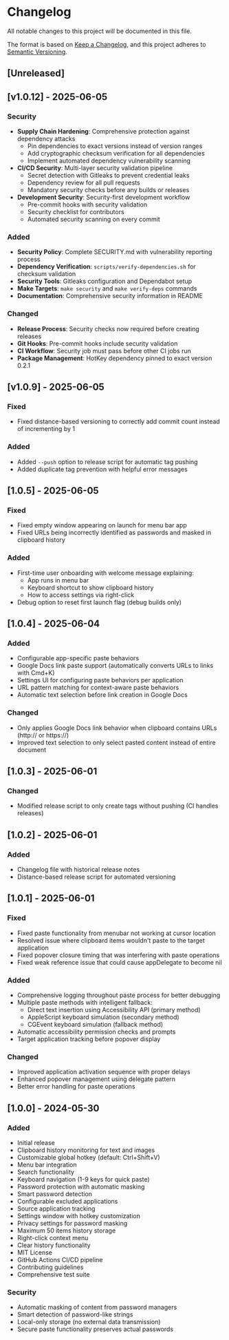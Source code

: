 # Changelog

All notable changes to this project will be documented in this file.

The format is based on [Keep a Changelog](https://keepachangelog.com/en/1.0.0/),
and this project adheres to [Semantic Versioning](https://semver.org/spec/v2.0.0.html).

## [Unreleased]

## [v1.0.12] - 2025-06-05

### Security
- **Supply Chain Hardening**: Comprehensive protection against dependency attacks
  - Pin dependencies to exact versions instead of version ranges
  - Add cryptographic checksum verification for all dependencies
  - Implement automated dependency vulnerability scanning
- **CI/CD Security**: Multi-layer security validation pipeline
  - Secret detection with Gitleaks to prevent credential leaks
  - Dependency review for all pull requests
  - Mandatory security checks before any builds or releases
- **Development Security**: Security-first development workflow
  - Pre-commit hooks with security validation
  - Security checklist for contributors
  - Automated security scanning on every commit

### Added
- **Security Policy**: Complete SECURITY.md with vulnerability reporting process
- **Dependency Verification**: `scripts/verify-dependencies.sh` for checksum validation
- **Security Tools**: Gitleaks configuration and Dependabot setup
- **Make Targets**: `make security` and `make verify-deps` commands
- **Documentation**: Comprehensive security information in README

### Changed
- **Release Process**: Security checks now required before creating releases
- **Git Hooks**: Pre-commit hooks include security validation
- **CI Workflow**: Security job must pass before other CI jobs run
- **Package Management**: HotKey dependency pinned to exact version 0.2.1

## [v1.0.9] - 2025-06-05

### Fixed
- Fixed distance-based versioning to correctly add commit count instead of incrementing by 1

### Added
- Added `--push` option to release script for automatic tag pushing
- Added duplicate tag prevention with helpful error messages

## [1.0.5] - 2025-06-05

### Fixed
- Fixed empty window appearing on launch for menu bar app
- Fixed URLs being incorrectly identified as passwords and masked in clipboard history

### Added
- First-time user onboarding with welcome message explaining:
  - App runs in menu bar
  - Keyboard shortcut to show clipboard history
  - How to access settings via right-click
- Debug option to reset first launch flag (debug builds only)

## [1.0.4] - 2025-06-04

### Added
- Configurable app-specific paste behaviors
- Google Docs link paste support (automatically converts URLs to links with Cmd+K)
- Settings UI for configuring paste behaviors per application
- URL pattern matching for context-aware paste behaviors
- Automatic text selection before link creation in Google Docs

### Changed
- Only applies Google Docs link behavior when clipboard contains URLs (http:// or https://)
- Improved text selection to only select pasted content instead of entire document

## [1.0.3] - 2025-06-01

### Changed
- Modified release script to only create tags without pushing (CI handles releases)

## [1.0.2] - 2025-06-01

### Added
- Changelog file with historical release notes
- Distance-based release script for automated versioning

## [1.0.1] - 2025-06-01

### Fixed
- Fixed paste functionality from menubar not working at cursor location
- Resolved issue where clipboard items wouldn't paste to the target application
- Fixed popover closure timing that was interfering with paste operations
- Fixed weak reference issue that could cause appDelegate to become nil

### Added
- Comprehensive logging throughout paste process for better debugging
- Multiple paste methods with intelligent fallback:
  - Direct text insertion using Accessibility API (primary method)
  - AppleScript keyboard simulation (secondary method)
  - CGEvent keyboard simulation (fallback method)
- Automatic accessibility permission checks and prompts
- Target application tracking before popover display

### Changed
- Improved application activation sequence with proper delays
- Enhanced popover management using delegate pattern
- Better error handling for paste operations

## [1.0.0] - 2024-05-30

### Added
- Initial release
- Clipboard history monitoring for text and images
- Customizable global hotkey (default: Ctrl+Shift+V)
- Menu bar integration
- Search functionality
- Keyboard navigation (1-9 keys for quick paste)
- Password protection with automatic masking
- Smart password detection
- Configurable excluded applications
- Source application tracking
- Settings window with hotkey customization
- Privacy settings for password masking
- Maximum 50 items history storage
- Right-click context menu
- Clear history functionality
- MIT License
- GitHub Actions CI/CD pipeline
- Contributing guidelines
- Comprehensive test suite

### Security
- Automatic masking of content from password managers
- Smart detection of password-like strings
- Local-only storage (no external data transmission)
- Secure paste functionality preserves actual passwords

